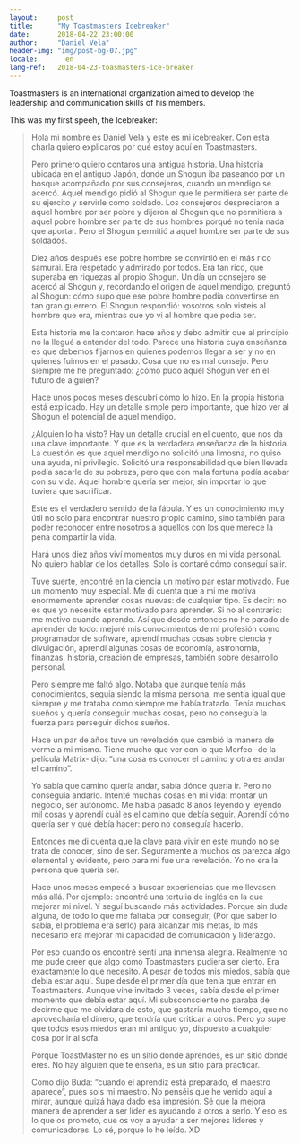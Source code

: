 ```yaml
---
layout:     post
title:      "My Toastmasters Icebreaker"
date:       2018-04-22 23:00:00
author:     "Daniel Vela"
header-img: "img/post-bg-07.jpg"
locale:       en
lang-ref:   2018-04-23-toasmasters-ice-breaker
---
```


Toastmasters is an international organization aimed to develop the leadership and communication skills of his members.

This was my first speeh, the Icebreaker:


> Hola mi nombre es Daniel Vela y este es mi icebreaker. Con esta charla quiero explicaros por qué estoy aquí en Toastmasters.
> 
> Pero primero quiero contaros una antigua historia. Una historia ubicada en el antiguo Japón, donde un Shogun iba paseando por un bosque acompañado por sus consejeros, cuando un mendigo se acercó. Aquel mendigo pidió al Shogun que le permitiera ser parte de su ejercito y servirle como soldado. Los consejeros despreciaron a aquel hombre por ser pobre y dijeron al Shogun que no permitiera a aquel pobre hombre ser parte de sus hombres porqué no tenía nada que aportar. Pero el Shogun permitió a aquel hombre ser parte de sus soldados.
> 
> Diez años después ese pobre hombre se convirtió en el más rico samurai. Era respetado y admirado por todos. Era tan rico, que superaba en riquezas al propio Shogun. Un día un consejero se acercó al Shogun y, recordando el origen de aquel mendigo, preguntó al Shogun: cómo supo que ese pobre hombre podía convertirse en tan gran guerrero. El Shogun respondió: vosotros solo visteis al hombre que era, mientras que yo vi al hombre que podía ser.
> 
> Esta historia me la contaron hace años y debo admitir que al principio no la llegué a entender del todo. Parece una historia cuya enseñanza es que debemos fijarnos en quienes podemos llegar a ser y no en quienes fuimos en el pasado. Cosa que no es mal consejo. Pero siempre me he preguntado: ¿cómo pudo aquél Shogun ver en el futuro de alguien?
> 
> Hace unos pocos meses descubrí cómo lo hizo. En la propia historia está explicado. Hay un detalle simple pero importante, que hizo ver al Shogun el potencial de aquel mendigo.
> 
> ¿Alguien lo ha visto? Hay un detalle crucial en el cuento, que nos da una clave importante. Y que es la verdadera enseñanza de la historia. La cuestión es que aquel mendigo no solicitó una limosna, no quiso una ayuda, ni privilegio. Solicitó una responsabilidad que bien llevada podía sacarle de su pobreza, pero que con mala fortuna podía acabar con su vida. Aquel hombre quería ser mejor, sin importar lo que tuviera que sacrificar.
> 
> Este es el verdadero sentido de la fábula. Y es un conocimiento muy útil no solo para encontrar nuestro propio camino, sino también para poder reconocer entre nosotros a aquellos con los que merece la pena compartir la vida.
> 
> 
> Hará unos diez años viví momentos muy duros en mi vida personal. No quiero hablar de los detalles. Solo is contaré cómo conseguí salir.
> 
> Tuve suerte, encontré en la ciencia un motivo par estar motivado. Fue un momento muy especial. Me di cuenta que a mi me motiva enormemente aprender cosas nuevas: de cualquier tipo. Es decir: no es que yo necesite estar motivado para aprender. Si no al contrario: me motivo cuando aprendo. Así que desde entonces no he parado de aprender de todo: mejoré mis conocimientos de mi profesión como programador de software, aprendí muchas cosas sobre ciencia y divulgación, aprendí algunas cosas de economía, astronomía, finanzas, historia, creación de empresas, también sobre desarrollo personal. 
> 
> Pero siempre me faltó algo. Notaba que aunque tenía más conocimientos, seguía siendo la misma persona, me sentía igual que siempre y me trataba como siempre me había tratado. Tenía muchos sueños y quería conseguir muchas cosas, pero no conseguía la fuerza para perseguir dichos sueños. 
> 
> Hace un par de años tuve un revelación que cambió la manera de verme a mi mismo. Tiene mucho que ver con lo que Morfeo -de la película Matrix- dijo: “una cosa es conocer el camino y otra es andar el camino”.
> 
> Yo sabía que camino quería andar, sabía dónde quería ir. Pero no conseguía andarlo. Intenté muchas cosas en mi vida: montar un negocio, ser autónomo. Me había pasado 8 años leyendo y leyendo mil cosas y aprendí cuál es el camino que debía seguir. Aprendí cómo quería ser y qué debía hacer: pero no conseguía hacerlo.
> 
> Entonces me di cuenta que la clave para vivir en este mundo no se trata de conocer, sino de ser. Seguramente a muchos os parezca algo elemental y evidente, pero para mi fue una revelación. Yo no era la persona que quería ser. 
> 
> Hace unos meses empecé a buscar experiencias que me llevasen más allá. Por ejemplo: encontré una tertulia de inglés en la que mejorar mi nivel. Y seguí buscando más actividades. Porque sin duda alguna, de todo lo que me faltaba por conseguir, (Por que saber lo sabía, el problema era serlo) para alcanzar mis metas, lo más necesario era mejorar mi capacidad de comunicación y liderazgo. 
> 
> Por eso cuando os encontré sentí una inmensa alegría. Realmente no me pude creer que algo como Toastmasters pudiera ser cierto.  Era exactamente lo que necesito. A pesar de todos mis miedos, sabía que debía estar aquí. Supe desde el primer día que tenía que entrar en Toastmasters. Aunque vine invitado 3 veces, sabía desde el primer momento que debía estar aquí.  Mi subsconsciente no paraba de decirme que me olvidara de esto, que gastaría mucho tiempo, que no aprovecharía el dinero, que tendría que criticar a otros. Pero yo supe que todos esos miedos eran mi antiguo yo, dispuesto a cualquier cosa por ir al sofa.
> 
> Porque ToastMaster no es un sitio donde aprendes, es un sitio donde eres. No hay alguien que te enseña, es un sitio para practicar.
> 
> Como dijo Buda: “cuando el aprendiz está preparado, el maestro aparece”, pues sois mi maestro. No penséis que he venido aquí a mirar, aunque quizá haya dado esa impresión. Sé que la mejora manera de aprender a ser líder es ayudando a otros a serlo. Y eso es lo que os prometo, que os voy a ayudar a ser mejores líderes y comunicadores. Lo sé, porque lo he leído. XD
> 